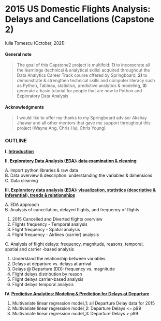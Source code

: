 # **2015 US Domestic Flights Analysis: Delays and Cancellations (Capstone 2)**

<p style='text-align: left;'> Iulia Tomescu (October, 2021)</p>

#### **General note**
>The goal of this Capstone2 project is multifold: **1)** to incorporate all the learnings (technical & analytical skills) acquired throughout the Data Analytics Career Track course offered by Springboard, **2)** to demonstrate & strengthen technical skills and computer literacy such as Python, Tableau, statistics, predictive analytics & modeling, **3)** generate a basic tutorial for people that are new to Python and Exploratory Data Analysis

#### **Acknowledgments**
>I would like to offer my thanks to my Springboard advisor Akshay Jhawar and all other mentors that gave me support throughout this project (Wayne Ang, Chris Hui, Chris Young)

### OUTLINE
**I. <a href="#I.-Introduction">Introduction</a>**

**II. <a href="#II.-Exploratory-Data-Analysis-(EDA):-data-examination-&-cleaning">Exploratory Data Analysis (EDA): data examination & cleaning</a>**

A. Import python libraries & raw data<br>
B. Data overview & description: understanding the variables & dimensions<br>
C. Data cleaning

**III. <a href="#III.-Exploratory-Data-Analysis-(EDA):-visualization,-statistics-(descriptive-&-inferential),-trends-&-relationships">Exploratory data analysis (EDA): visualization, statistics (descriptive & inferential), trends  & relationships</a>**

A. EDA approach<br>
B. Analysis of cancellation, delayed flights, and frequency of flights
1. 2015 Cancelled and Diverted flights overview
2. Flights frequency - Temporal analysis
3. Flight frequency - Spatial analysis
4. Flight frequency - Airlines (carrier) analysis

C. Analysis of flight delays: frequency, magnitude, reasons, temporal, spatial and carrier -based analysis
1. Understand the relationship between variables
2. Delays at departure vs. delays at arrival
3. Delays @ Departure (DD): frequency vs. magnitude
4. Flight delays distribution by reason
5. Flight delays carrier-based analysis
6. Flight delays temporal analysis
    

**IV. <a href="#IV.-Predictive-Analytics:-Modeling-&-Prediction">Predictive Analytics: Modeling & Prediction for Delays at Departure</a>**
1. Multivariate linear regression model_1: all Departure Delay data for 2015
2. Multivariate linear regression model_2: Departure Delays <= p99
3. Multivariate linear regression model_3: Departure Delays > p99
